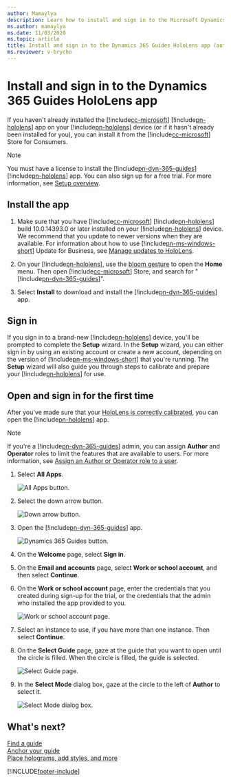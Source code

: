 ```yaml
---
author: Mamaylya
description: Learn how to install and sign in to the Microsoft Dynamics 365 Guides HoloLens app and calibrate your HoloLens.
ms.author: mamaylya
ms.date: 11/03/2020
ms.topic: article
title: Install and sign in to the Dynamics 365 Guides HoloLens app (authors)
ms.reviewer: v-brycho
---
```


# Install and sign in to the Dynamics 365 Guides HoloLens app

If you haven't already installed the [!include[cc-microsoft](../includes/cc-microsoft.md)] [!include[pn-hololens](../includes/pn-hololens.md)] app on your [!include[pn-hololens](../includes/pn-hololens.md)] device (or if it hasn't already been installed for you), you can install it from the [!include[cc-microsoft](../includes/cc-microsoft.md)] Store for Consumers.

> [!NOTE]
> You must have a license to install the [!include[pn-dyn-365-guides](../includes/pn-dyn-365-guides.md)] [!include[pn-hololens](../includes/pn-hololens.md)] app. You can also sign up for a free trial. For more information, see [Setup overview](setup.md).

## Install the app

1. Make sure that you have [!include[cc-microsoft](../includes/cc-microsoft.md)] [!include[pn-hololens](../includes/pn-hololens.md)] build 10.0.14393.0 or later installed on your [!include[pn-hololens](../includes/pn-hololens.md)] device. We recommend that you update to newer versions when they are available. For information about how to use [!include[pn-ms-windows-short](../includes/pn-ms-windows-short.md)] Update for Business, see [Manage updates to HoloLens](/HoloLens/hololens-updates).

2. On your [!include[pn-hololens](../includes/pn-hololens.md)], use the [bloom gesture](authoring-gestures.md) to open the **Home** menu. Then open [!include[cc-microsoft](../includes/cc-microsoft.md)] Store, and search for "[!include[pn-dyn-365-guides](../includes/pn-dyn-365-guides.md)]".

3. Select **Install** to download and install the [!include[pn-dyn-365-guides](../includes/pn-dyn-365-guides.md)] app.

## Sign in

If you sign in to a brand-new [!include[pn-hololens](../includes/pn-hololens.md)] device, you'll be prompted to complete the **Setup** wizard. In the **Setup** wizard, you can either sign in by using an existing account or create a new account, depending on the version of [!include[pn-ms-windows-short](../includes/pn-ms-windows-short.md)] that you're running. The **Setup** wizard will also guide you through steps to calibrate and prepare your [!include[pn-hololens](../includes/pn-hololens.md)] for use.

## Open and sign in for the first time

After you've made sure that your [HoloLens is correctly calibrated](hololens-app-calibrate.md), you can open the [!include[pn-hololens](../includes/pn-hololens.md)] app.

> [!NOTE]
> If you're a [!include[pn-dyn-365-guides](../includes/pn-dyn-365-guides.md)] admin, you can assign **Author** and **Operator** roles to limit the features that are available to users. For more information, see [Assign an Author or Operator role to a user](assign-role.md).

1. Select **All Apps**.

    ![All Apps button.](media/hololens-apps.PNG "All Apps button")

2. Select the down arrow button.

    ![Down arrow button.](media/hololens-down-arrow.PNG "Down arrow button")

3. Open the [!include[pn-dyn-365-guides](../includes/pn-dyn-365-guides.md)] app.

    ![Dynamics 365 Guides button.](media/open-guides-application.PNG "Dynamics 365 Guides button")

4. On the **Welcome** page, select **Sign in**.

5. On the **Email and accounts** page, select **Work or school account**, and then select **Continue**.

6. On the **Work or school account** page, enter the credentials that you created during sign-up for the trial, or the credentials that the admin who installed the app provided to you.

    ![Work or school account page.](media/sign-in-hololens.PNG "Work or school account page")

7. Select an instance to use, if you have more than one instance. Then select **Continue**.

8. On the **Select Guide** page, gaze at the guide that you want to open until the circle is filled. When the circle is filled, the guide is selected.

    ![Select Guide page.](media/select-guide.png "Select Guide page")

9. In the **Select Mode** dialog box, gaze at the circle to the left of **Author** to select it.

    ![Select Mode dialog box.](media/select-mode.png "Select Mode dialog box")

## What's next?

[Find a guide](find-guide.md)<br>
[Anchor your guide](hololens-app-anchor.md)<br>
[Place holograms, add styles, and more](hololens-app-orientation.md)


[!INCLUDE[footer-include](../includes/footer-banner.md)]
